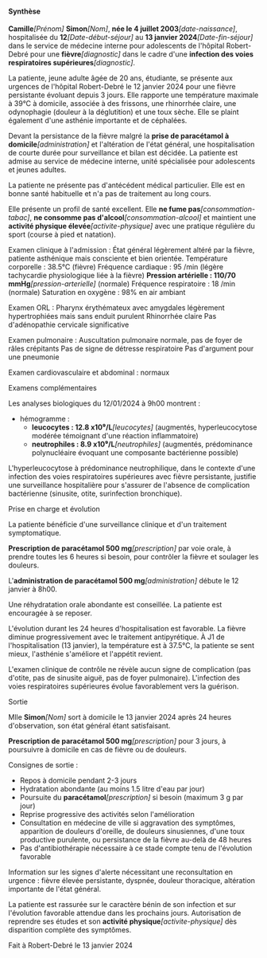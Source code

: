 #### Synthèse

**Camille**_[Prénom]_ **Simon**_[Nom]_, **née le 4 juillet 2003**_[date-naissance]_, hospitalisée du **12**_[Date-début-séjour]_ au **13 janvier 2024**_[Date-fin-séjour]_ dans le service de médecine interne pour adolescents de l'hôpital Robert-Debré pour une **fièvre**_[diagnostic]_ dans le cadre d'une **infection des voies respiratoires supérieures**_[diagnostic]_.

La patiente, jeune adulte âgée de 20 ans, étudiante, se présente aux urgences de l'hôpital Robert-Debré le 12 janvier 2024 pour une fièvre persistante évoluant depuis 3 jours. Elle rapporte une température maximale à 39°C à domicile, associée à des frissons, une rhinorrhée claire, une odynophagie (douleur à la déglutition) et une toux sèche. Elle se plaint également d'une asthénie importante et de céphalées.

Devant la persistance de la fièvre malgré la **prise de paracétamol à domicile**_[administration]_ et l'altération de l'état général, une hospitalisation de courte durée pour surveillance et bilan est décidée. La patiente est admise au service de médecine interne, unité spécialisée pour adolescents et jeunes adultes.

La patiente ne présente pas d'antécédent médical particulier. Elle est en bonne santé habituelle et n'a pas de traitement au long cours.

Elle présente un profil de santé excellent. Elle **ne fume pas**_[consommation-tabac]_, **ne consomme pas d'alcool**_[consommation-alcool]_ et maintient une **activité physique élevée**_[activite-physique]_ avec une pratique régulière du sport (course à pied et natation).

Examen clinique à l'admission :
État général légèrement altéré par la fièvre, patiente asthénique mais consciente et bien orientée.
Température corporelle : 38.5°C (fièvre)
Fréquence cardiaque : 95 /min (légère tachycardie physiologique liée à la fièvre)
**Pression artérielle : 110/70 mmHg**_[pression-arterielle]_ (normale)
Fréquence respiratoire : 18 /min (normale)
Saturation en oxygène : 98% en air ambiant

Examen ORL :
Pharynx érythémateux avec amygdales légèrement hypertrophiées mais sans enduit purulent
Rhinorrhée claire
Pas d'adénopathie cervicale significative

Examen pulmonaire :
Auscultation pulmonaire normale, pas de foyer de râles crépitants
Pas de signe de détresse respiratoire
Pas d'argument pour une pneumonie

Examen cardiovasculaire et abdominal : normaux

Examens complémentaires

Les analyses biologiques du 12/01/2024 à 9h00 montrent :

- hémogramme :
  - **leucocytes : 12.8 x10⁹/L**_[leucocytes]_ (augmentés, hyperleucocytose modérée témoignant d'une réaction inflammatoire)
  - **neutrophiles : 8.9 x10⁹/L**_[neutrophiles]_ (augmentés, prédominance polynucléaire évoquant une composante bactérienne possible)

L'hyperleucocytose à prédominance neutrophilique, dans le contexte d'une infection des voies respiratoires supérieures avec fièvre persistante, justifie une surveillance hospitalière pour s'assurer de l'absence de complication bactérienne (sinusite, otite, surinfection bronchique).

Prise en charge et évolution

La patiente bénéficie d'une surveillance clinique et d'un traitement symptomatique.

**Prescription de paracétamol 500 mg**_[prescription]_ par voie orale, à prendre toutes les 6 heures si besoin, pour contrôler la fièvre et soulager les douleurs.

L'**administration de paracétamol 500 mg**_[administration]_ débute le 12 janvier à 8h00.

Une réhydratation orale abondante est conseillée. La patiente est encouragée à se reposer.

L'évolution durant les 24 heures d'hospitalisation est favorable. La fièvre diminue progressivement avec le traitement antipyrétique. À J1 de l'hospitalisation (13 janvier), la température est à 37.5°C, la patiente se sent mieux, l'asthénie s'améliore et l'appétit revient.

L'examen clinique de contrôle ne révèle aucun signe de complication (pas d'otite, pas de sinusite aiguë, pas de foyer pulmonaire). L'infection des voies respiratoires supérieures évolue favorablement vers la guérison.

Sortie

Mlle **Simon**_[Nom]_ sort à domicile le 13 janvier 2024 après 24 heures d'observation, son état général étant satisfaisant.

**Prescription de paracétamol 500 mg**_[prescription]_ pour 3 jours, à poursuivre à domicile en cas de fièvre ou de douleurs.

Consignes de sortie :
- Repos à domicile pendant 2-3 jours
- Hydratation abondante (au moins 1.5 litre d'eau par jour)
- Poursuite du **paracétamol**_[prescription]_ si besoin (maximum 3 g par jour)
- Reprise progressive des activités selon l'amélioration
- Consultation en médecine de ville si aggravation des symptômes, apparition de douleurs d'oreille, de douleurs sinusiennes, d'une toux productive purulente, ou persistance de la fièvre au-delà de 48 heures
- Pas d'antibiothérapie nécessaire à ce stade compte tenu de l'évolution favorable

Information sur les signes d'alerte nécessitant une reconsultation en urgence : fièvre élevée persistante, dyspnée, douleur thoracique, altération importante de l'état général.

La patiente est rassurée sur le caractère bénin de son infection et sur l'évolution favorable attendue dans les prochains jours. Autorisation de reprendre ses études et son **activité physique**_[activite-physique]_ dès disparition complète des symptômes.

Fait à Robert-Debré le 13 janvier 2024
